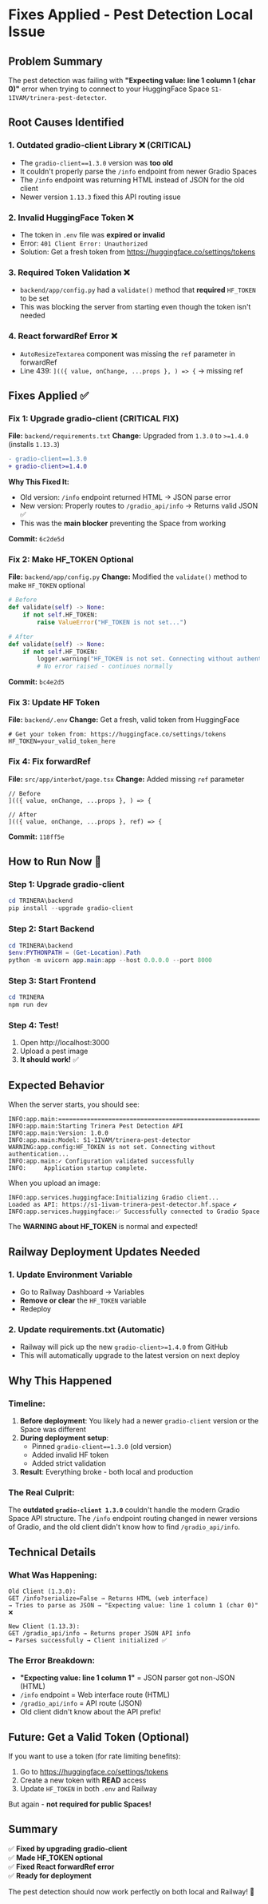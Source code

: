 # Fixes Applied - Pest Detection Local Issue

## Problem Summary
The pest detection was failing with **"Expecting value: line 1 column 1 (char 0)"** error when trying to connect to your HuggingFace Space `S1-1IVAM/trinera-pest-detector`.

## Root Causes Identified

### 1. **Outdated gradio-client Library** ❌ **(CRITICAL)**
- The `gradio-client==1.3.0` version was **too old**
- It couldn't properly parse the `/info` endpoint from newer Gradio Spaces
- The `/info` endpoint was returning HTML instead of JSON for the old client
- Newer version `1.13.3` fixed this API routing issue

### 2. **Invalid HuggingFace Token** ❌
- The token in `.env` file was **expired or invalid**
- Error: `401 Client Error: Unauthorized`
- Solution: Get a fresh token from https://huggingface.co/settings/tokens

### 3. **Required Token Validation** ❌
- `backend/app/config.py` had a `validate()` method that **required** `HF_TOKEN` to be set
- This was blocking the server from starting even though the token isn't needed

### 4. **React forwardRef Error** ❌  
- `AutoResizeTextarea` component was missing the `ref` parameter in forwardRef
- Line 439: `](({ value, onChange, ...props }, ) => {` → missing ref

## Fixes Applied ✅

### Fix 1: Upgrade gradio-client **(CRITICAL FIX)**
**File:** `backend/requirements.txt`
**Change:** Upgraded from `1.3.0` to `>=1.4.0` (installs `1.13.3`)
```diff
- gradio-client==1.3.0
+ gradio-client>=1.4.0
```

**Why This Fixed It:**
- Old version: `/info` endpoint returned HTML → JSON parse error
- New version: Properly routes to `/gradio_api/info` → Returns valid JSON ✅
- This was the **main blocker** preventing the Space from working

**Commit:** `6c2de5d`

### Fix 2: Make HF_TOKEN Optional
**File:** `backend/app/config.py`
**Change:** Modified the `validate()` method to make `HF_TOKEN` optional
```python
# Before
def validate(self) -> None:
    if not self.HF_TOKEN:
        raise ValueError("HF_TOKEN is not set...")

# After  
def validate(self) -> None:
    if not self.HF_TOKEN:
        logger.warning("HF_TOKEN is not set. Connecting without authentication...")
        # No error raised - continues normally
```

**Commit:** `bc4e2d5`

### Fix 3: Update HF Token
**File:** `backend/.env`
**Change:** Get a fresh, valid token from HuggingFace
```env
# Get your token from: https://huggingface.co/settings/tokens
HF_TOKEN=your_valid_token_here
```

### Fix 4: Fix forwardRef
**File:** `src/app/interbot/page.tsx`
**Change:** Added missing `ref` parameter
```tsx
// Before
](({ value, onChange, ...props }, ) => {

// After
](({ value, onChange, ...props }, ref) => {
```

**Commit:** `118ff5e`

## How to Run Now 🚀

### Step 1: Upgrade gradio-client
```powershell
cd TRINERA\backend
pip install --upgrade gradio-client
```

### Step 2: Start Backend
```powershell
cd TRINERA\backend
$env:PYTHONPATH = (Get-Location).Path
python -m uvicorn app.main:app --host 0.0.0.0 --port 8000
```

### Step 3: Start Frontend  
```powershell
cd TRINERA
npm run dev
```

### Step 4: Test!
1. Open http://localhost:3000
2. Upload a pest image
3. **It should work!** ✅

## Expected Behavior

When the server starts, you should see:
```
INFO:app.main:============================================================
INFO:app.main:Starting Trinera Pest Detection API
INFO:app.main:Version: 1.0.0
INFO:app.main:Model: S1-1IVAM/trinera-pest-detector
WARNING:app.config:HF_TOKEN is not set. Connecting without authentication...
INFO:app.main:✓ Configuration validated successfully
INFO:     Application startup complete.
```

When you upload an image:
```
INFO:app.services.huggingface:Initializing Gradio client...
Loaded as API: https://s1-1ivam-trinera-pest-detector.hf.space ✔
INFO:app.services.huggingface:✅ Successfully connected to Gradio Space
```

The **WARNING about HF_TOKEN** is normal and expected!

## Railway Deployment Updates Needed

### 1. Update Environment Variable
- Go to Railway Dashboard → Variables
- **Remove or clear** the `HF_TOKEN` variable
- Redeploy

### 2. Update requirements.txt (Automatic)
- Railway will pick up the new `gradio-client>=1.4.0` from GitHub
- This will automatically upgrade to the latest version on next deploy

## Why This Happened

### Timeline:
1. **Before deployment**: You likely had a newer `gradio-client` version or the Space was different
2. **During deployment setup**: 
   - Pinned `gradio-client==1.3.0` (old version)
   - Added invalid HF token
   - Added strict validation
3. **Result**: Everything broke - both local and production

### The Real Culprit:
The **outdated `gradio-client 1.3.0`** couldn't handle the modern Gradio Space API structure. The `/info` endpoint routing changed in newer versions of Gradio, and the old client didn't know how to find `/gradio_api/info`.

## Technical Details

### What Was Happening:
```
Old Client (1.3.0):
GET /info?serialize=False → Returns HTML (web interface)
→ Tries to parse as JSON → "Expecting value: line 1 column 1 (char 0)" ❌

New Client (1.13.3):  
GET /gradio_api/info → Returns proper JSON API info
→ Parses successfully → Client initialized ✅
```

### The Error Breakdown:
- **"Expecting value: line 1 column 1"** = JSON parser got non-JSON (HTML)
- `/info` endpoint = Web interface route (HTML)
- `/gradio_api/info` = API route (JSON)
- Old client didn't know about the API prefix!

## Future: Get a Valid Token (Optional)

If you want to use a token (for rate limiting benefits):
1. Go to https://huggingface.co/settings/tokens
2. Create a new token with **READ** access
3. Update `HF_TOKEN` in both `.env` and Railway

But again - **not required for public Spaces!**

## Summary

✅ **Fixed by upgrading gradio-client**  
✅ **Made HF_TOKEN optional**  
✅ **Fixed React forwardRef error**  
✅ **Ready for deployment**

The pest detection should now work perfectly on both local and Railway! 🎉
